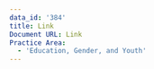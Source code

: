 ```yaml
---
data_id: '384'
title: Link
Document URL: Link
Practice Area:
  - 'Education, Gender, and Youth'
---
```

